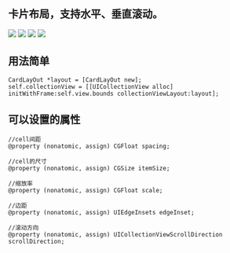 ## 卡片布局，支持水平、垂直滚动。
![](https://ww3.sinaimg.cn/large/006tNbRwly1fd8uxqdcmkg305k09vam0.gif)
![](https://ww2.sinaimg.cn/large/006tNbRwly1fd8v36k4x7g305k09vaob.gif)
![](https://ww4.sinaimg.cn/large/006tNbRwly1fd8v39760ng305k09vnpd.gif)
![](https://ww1.sinaimg.cn/large/006tNbRwly1fd8v3d0ax0g305k09v48q.gif)

## 用法简单
```
CardLayOut *layout = [CardLayOut new];
self.collectionView = [[UICollectionView alloc] initWithFrame:self.view.bounds collectionViewLayout:layout];
```

## 可以设置的属性
```
//cell间距
@property (nonatomic, assign) CGFloat spacing;

//cell的尺寸
@property (nonatomic, assign) CGSize itemSize;

//缩放率
@property (nonatomic, assign) CGFloat scale;

//边距
@property (nonatomic, assign) UIEdgeInsets edgeInset;

//滚动方向
@property (nonatomic, assign) UICollectionViewScrollDirection scrollDirection;
```
